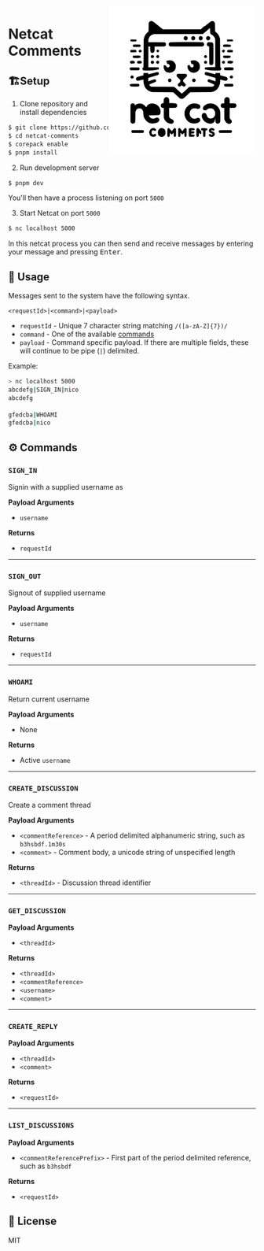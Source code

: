 <img title="Dall-E 3 Logo" align="right" width="300px" src="nc_logo.svg" alt="Netcat Comments Logo" />

# Netcat Comments

## 🏗️Setup

1. Clone repository and install dependencies

```bash
$ git clone https://github.com/ndom91/netcat-comments.git
$ cd netcat-comments
$ corepack enable
$ pnpm install
```

2. Run development server

```bash
$ pnpm dev
```

You'll then have a process listening on port `5000`

3. Start Netcat on port `5000`

```bash
$ nc localhost 5000
```

In this netcat process you can then send and receive messages by entering your message and pressing <kbd>Enter</kbd>.

## 👷 Usage

Messages sent to the system have the following syntax.

```
<requestId>|<command>|<payload>
```

- `requestId` - Unique 7 character string matching `/([a-zA-Z]{7})/`
- `command` - One of the available [commands](#Commands)
- `payload` - Command specific payload. If there are multiple fields, these will continue to be pipe (`|`) delimited.

Example:

```bash
> nc localhost 5000
abcdefg|SIGN_IN|nico
abcdefg

gfedcba|WHOAMI
gfedcba|nico
```

## ⚙️ Commands

### `SIGN_IN` 

Signin with a supplied username as 

**Payload Arguments**
- `username`

**Returns**
- `requestId`

---

### `SIGN_OUT` 
Signout of supplied username 

**Payload Arguments**
- `username`

**Returns**
- `requestId`

---

### `WHOAMI` 

Return current username

**Payload Arguments**
- None

**Returns**
- Active `username`

---

### `CREATE_DISCUSSION` 

Create a comment thread

**Payload Arguments**
- `<commentReference>` - A period delimited alphanumeric string, such as `b3hsbdf.1m30s`
- `<comment>` - Comment body, a unicode string of unspecified length

**Returns**
- `<threadId>` - Discussion thread identifier

---

### `GET_DISCUSSION`

**Payload Arguments**
- `<threadId>`

**Returns**
- `<threadId>`
- `<commentReference>`
- `<username>`
- `<comment>`

---

### `CREATE_REPLY`

**Payload Arguments**
- `<threadId>`
- `<comment>`

**Returns**
- `<requestId>`

---

### `LIST_DISCUSSIONS`

**Payload Arguments**
- `<commentReferencePrefix>` - First part of the period delimited reference, such as `b3hsbdf`

**Returns**
- `<requestId>`

## 📝 License

MIT
